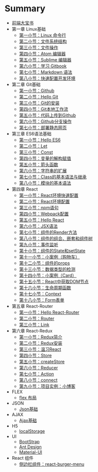 # Summary

* [前端大宝书](./README.md)
* 第一章 Linux基础
	- [第一小节：Linux 命令行](./git/Linux/1-linux.md)
	- [第二小节：文件系统结构](./git/Linux/2-file-sys.md)
	- [第三小节：文件操作](./git/Linux/3-file-man.md)
	- [第四小节：Atom 编辑器](./git/Linux/4-atom.md)
	- [第五小节：Sublime 编辑器](./git/Linux/5-sublime.md)
	- [第六小节：学习 Gitbook](./git/Linux/6-gitbook.md)
	- [第七小节：Markdown 语法](./git/Linux/7-markdown.md)
	- [第八小节：快速配置开发环境](./git/Linux/8-linux-react.md)
* 第二章 Git基础
	- [第一小节：Github](./git/Git/1-github.md)
	- [第二小节：Hello Git](./git/Git/2-hello-git.md)
	- [第三小节：Git的安装](./git/Git/3-install-git.md)
	- [第四小节：Git本地工作流](./git/Git/4-local-git.md)
	- [第五小节：代码上传到Github](./git/Git/5-push.md)
	- [第六小节：Github分支操作](./git/Git/6-branch.md)
	- [第七小节：部署静态网页](./git/Git/7-gh-pages.md)
* 第三章 ES6语法基础
	- [第一小节：Hello ES6](./git/ES6/1-hello-es6.md)
	- [第二小节：Let](./git/ES6/2-let.md)    
	- [第三小节：Const](./git/ES6/3-const.md)
	- [第四小节：变量的解构赋值](./git/ES6/4-Destructuring.md)
	- [第五小节：箭头函数](./git/ES6/5-function.md)
	- [第六小节：字符串的扩展](./git/ES6/6-string.md)
	- [第七小节：Class的基本语法与继承](./git/ES6/7-class.md)
	- [第八小节：模块的基本语法](./git/ES6/8-Module.md)
* 第四章 React
	- [第一小节：React环境快速配置](./git/React/1-react-setup.md)
	- [第二小节：React环境配置](./git/React/2-create-react-app.md)
	- [第三小节：npm语句](./git/React/3-npm.md)
	- [第四小节：Webpack配置](./git/React/4-webpack.md)
	- [第五小节：Hello React](./git/React/5-hello-react.md)
	- [第六小节：JSX语法](./git/React/6-JSX.md)
	- [第七小节：组件的Render方法](./git/React/7-render.md)
	- [第八小节：组件的组合、嵌套和组件树](./git/React/8-component.md)
	- [第九小节：事件监听](./git/React/9-onclick.md)
	- [第十小节：组件的State和setState](./git/React/10-state.md)
	- [第十一小节：小案例（购物车）](./git/React/11-shop.md)
	- [第十二小节：组件的props](./git/React/12-props.md)
	- [第十三小节：数据类型的检测](./git/React/13-prop-types.md)
	- [第十四小节：小案例（Card）](./git/React/14-Card.md)
	- [第十五小节：React中获取DOM节点](./git/React/15-dom.md)
	- [第十六小节：生命周期函数](./git/React/16-lifecycle.md)
	- [第十七小节：Context](./git/React/17-Context.md)
	- [第十八小节：Form表单](./git/React/18-form.md)
* 第五章 React-Router
	- [第一小节：Hello React-Router](./git/Router/1-hello-router.md)
	- [第二小节：Router](./git/Router/2-Router.md)
	- [第三小节：Link](./git/Router/3-link.md)
* 第六章 React-Redux
	- [第一小节：Redux简介](./git/Redux/1-brief-redux.md)
	- [第二小节：Redux安装](./git/Redux/2-install-redux.md)
	- [第三小节：温习React](./git/Redux/3-props.md)
	- [第四小节：Store](./git/Redux/4-store.md)
	- [第五小节：createStore](./git/Redux/5-createStore.md)
	- [第六小节：Reducer](./git/Redux/6-Reducer.md)
	- [第七小节：Action](./git/Redux/7-action.md)
	- [第八小节：connect](./git/Redux/8-connect.md)
	- [第九小节：项目实例：小博客](./git/Redux/9-Hello-redux.md)
* FLEX
	- [flex 布局](./git/Other/flex.md)
* JSON
	- [Json基础](./git/Other/json.md)
* AJAX
	- [Ajax基础](./git/Other/ajax.md)
* H5
	- [localStorage](./git/Other/localStorage.md)
* UI
	- [BootStrap](./git/Other/BootStrap.md)
	- [Ant Design](./git/Other/Ant-Design.md)
	- [Material-UI](./git/Other/Material-UI.md)
* React 组件
	- [侧边栏组件：react-burger-menu](./git/Other/react-burger-menu.md)
